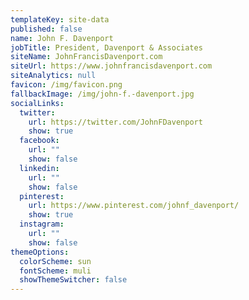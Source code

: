 ```yaml
---
templateKey: site-data
published: false
name: John F. Davenport
jobTitle: President, Davenport & Associates
siteName: JohnFrancisDavenport.com
siteUrl: https://www.johnfrancisdavenport.com
siteAnalytics: null
favicon: /img/favicon.png
fallbackImage: /img/john-f.-davenport.jpg
socialLinks:
  twitter:
    url: https://twitter.com/JohnFDavenport
    show: true
  facebook:
    url: ""
    show: false
  linkedin:
    url: ""
    show: false
  pinterest:
    url: https://www.pinterest.com/johnf_davenport/
    show: true
  instagram:
    url: ""
    show: false
themeOptions:
  colorScheme: sun
  fontScheme: muli
  showThemeSwitcher: false
---
```

